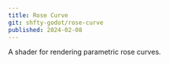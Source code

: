 ```yaml
---
title: Rose Curve
git: shfty-godot/rose-curve
published: 2024-02-08
---
```


A shader for rendering parametric rose curves.

